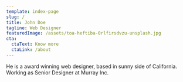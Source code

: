 ```yaml
---
template: index-page
slug: /
title: John Doe
tagline: Web Designer
featuredImage: /assets/toa-heftiba-0rlfirsdvzu-unsplash.jpg
cta:
  ctaText: Know more
  ctaLink: /about
---
```

He is a award winning web designer, based in sunny side of California. Working as Senior Designer at Murray Inc.
